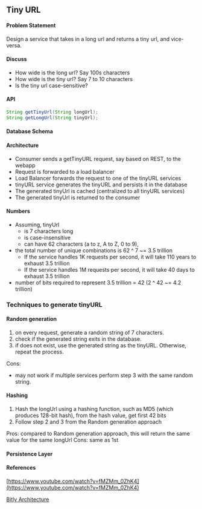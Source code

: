 ## Tiny URL

#### Problem Statement
Design a service that takes in a long url and returns a tiny url, and vice-versa.

#### Discuss
* How wide is the long url? Say 100s characters
* How wide is the tiny url? Say 7 to 10 characters
* Is the tiny url case-sensitive?

#### API
```java
String getTinyUrl(String longUrl);
String getLongUrl(String tinyUrl);
```

#### Database Schema


#### Architecture
* Consumer sends a getTinyURL request, say based on REST, to the webapp
* Request is forwarded to a load balancer
* Load Balancer forwards the request to one of the tinyURL services
* tinyURL service generates the tinyURL and persists it in the database
* The generated tinyUrl is cached (centralized to all tinyURL services)
* The generated tinyUrl is returned to the consumer

#### Numbers
* Assuming, tinyUrl
  * is 7 characters long 
  * is case-insensitive
  * can have 62 characters (a to z, A to Z, 0 to 9),
* the total number of unique combinations is 62 ^ 7 ~= 3.5 trillion
  * If the service handles 1K requests per second, it will take 110 years to exhaust 3.5 trillion
  * If the service handles 1M requests per second, it will take 40 days to exhaust 3.5 trillion
* number of bits required to represent 3.5 trillion = 42 (2 ^ 42 ~= 4.2 trillion) 

### Techniques to generate tinyURL
#### Random generation
1. on every request, generate a random string of 7 characters.
2. check if the generated string exits in the database.
3. if does not exist, use the generated string as the tinyURL. Otherwise, repeat the process.

Cons: 
  * may not work if multiple services perform step 3 with the same random string.
  
#### Hashing
1. Hash the longUrl using a hashing function, such as MD5 (which produces 128-bit hash), from the hash value, get first 42 bits
2. Follow step 2 and 3 from the Random generation approach

Pros: compared to Random generation approach, this will return the same value for the same longUrl
Cons: same as 1st





#### Persistence Layer


#### References
[https://www.youtube.com/watch?v=fMZMm_0ZhK4](https://www.youtube.com/watch?v=fMZMm_0ZhK4)

[Bitly Architecture](http://highscalability.com/blog/2014/7/14/bitly-lessons-learned-building-a-distributed-system-that-han.html)
